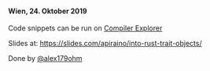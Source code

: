 #### Wien, 24. Oktober 2019

Code snippets can be run on [Compiler Explorer](https://godbolt.org)

Slides at: https://slides.com/apiraino/into-rust-trait-objects/

Done by [@alex179ohm](https://github.com/alex179ohm)
